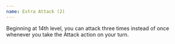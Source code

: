 ```yaml
---
name: Extra Attack (2)
---
```

Beginning at 14th level, you can attack three times instead of once whenever you take the Attack action on your turn.
